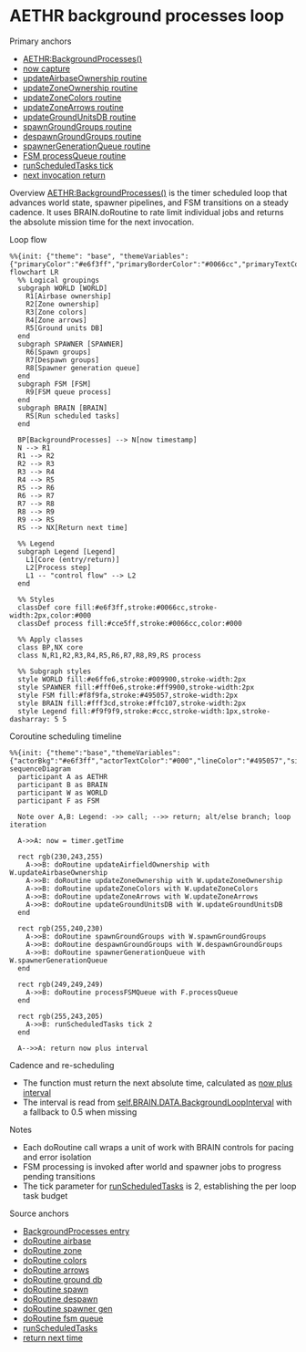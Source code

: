 # AETHR background processes loop

Primary anchors
- [AETHR:BackgroundProcesses()](../../dev/AETHR.lua:267)
- [now capture](../../dev/AETHR.lua:269)
- [updateAirbaseOwnership routine](../../dev/AETHR.lua:275)
- [updateZoneOwnership routine](../../dev/AETHR.lua:281)
- [updateZoneColors routine](../../dev/AETHR.lua:287)
- [updateZoneArrows routine](../../dev/AETHR.lua:293)
- [updateGroundUnitsDB routine](../../dev/AETHR.lua:299)
- [spawnGroundGroups routine](../../dev/AETHR.lua:305)
- [despawnGroundGroups routine](../../dev/AETHR.lua:311)
- [spawnerGenerationQueue routine](../../dev/AETHR.lua:317)
- [FSM processQueue routine](../../dev/AETHR.lua:323)
- [runScheduledTasks tick](../../dev/AETHR.lua:327)
- [next invocation return](../../dev/AETHR.lua:328)

Overview
[AETHR:BackgroundProcesses()](../../dev/AETHR.lua:267) is the timer scheduled loop that advances world state, spawner pipelines, and FSM transitions on a steady cadence. It uses BRAIN.doRoutine to rate limit individual jobs and returns the absolute mission time for the next invocation.

Loop flow

```mermaid
%%{init: {"theme": "base", "themeVariables": {"primaryColor":"#e6f3ff","primaryBorderColor":"#0066cc","primaryTextColor":"#000","lineColor":"#495057","textColor":"#000","fontSize":"14px"}}}%%
flowchart LR
  %% Logical groupings
  subgraph WORLD [WORLD]
    R1[Airbase ownership]
    R2[Zone ownership]
    R3[Zone colors]
    R4[Zone arrows]
    R5[Ground units DB]
  end
  subgraph SPAWNER [SPAWNER]
    R6[Spawn groups]
    R7[Despawn groups]
    R8[Spawner generation queue]
  end
  subgraph FSM [FSM]
    R9[FSM queue process]
  end
  subgraph BRAIN [BRAIN]
    RS[Run scheduled tasks]
  end

  BP[BackgroundProcesses] --> N[now timestamp]
  N --> R1
  R1 --> R2
  R2 --> R3
  R3 --> R4
  R4 --> R5
  R5 --> R6
  R6 --> R7
  R7 --> R8
  R8 --> R9
  R9 --> RS
  RS --> NX[Return next time]

  %% Legend
  subgraph Legend [Legend]
    L1[Core (entry/return)]
    L2[Process step]
    L1 -- "control flow" --> L2
  end

  %% Styles
  classDef core fill:#e6f3ff,stroke:#0066cc,stroke-width:2px,color:#000
  classDef process fill:#cce5ff,stroke:#0066cc,color:#000

  %% Apply classes
  class BP,NX core
  class N,R1,R2,R3,R4,R5,R6,R7,R8,R9,RS process

  %% Subgraph styles
  style WORLD fill:#e6ffe6,stroke:#009900,stroke-width:2px
  style SPAWNER fill:#fff0e6,stroke:#ff9900,stroke-width:2px
  style FSM fill:#f8f9fa,stroke:#495057,stroke-width:2px
  style BRAIN fill:#fff3cd,stroke:#ffc107,stroke-width:2px
  style Legend fill:#f9f9f9,stroke:#ccc,stroke-width:1px,stroke-dasharray: 5 5
```

Coroutine scheduling timeline

```mermaid
%%{init: {"theme":"base","themeVariables":{"actorBkg":"#e6f3ff","actorTextColor":"#000","lineColor":"#495057","signalColor":"#0066cc","signalTextColor":"#000","fontSize":"14px"}}}%%
sequenceDiagram
  participant A as AETHR
  participant B as BRAIN
  participant W as WORLD
  participant F as FSM

  Note over A,B: Legend: ->> call; -->> return; alt/else branch; loop iteration

  A->>A: now = timer.getTime

  rect rgb(230,243,255)
    A->>B: doRoutine updateAirfieldOwnership with W.updateAirbaseOwnership
    A->>B: doRoutine updateZoneOwnership with W.updateZoneOwnership
    A->>B: doRoutine updateZoneColors with W.updateZoneColors
    A->>B: doRoutine updateZoneArrows with W.updateZoneArrows
    A->>B: doRoutine updateGroundUnitsDB with W.updateGroundUnitsDB
  end

  rect rgb(255,240,230)
    A->>B: doRoutine spawnGroundGroups with W.spawnGroundGroups
    A->>B: doRoutine despawnGroundGroups with W.despawnGroundGroups
    A->>B: doRoutine spawnerGenerationQueue with W.spawnerGenerationQueue
  end

  rect rgb(249,249,249)
    A->>B: doRoutine processFSMQueue with F.processQueue
  end

  rect rgb(255,243,205)
    A->>B: runScheduledTasks tick 2
  end

  A-->>A: return now plus interval
```

Cadence and re-scheduling
- The function must return the next absolute time, calculated as [now plus interval](../../dev/AETHR.lua:328)
- The interval is read from [self.BRAIN.DATA.BackgroundLoopInterval](../../dev/AETHR.lua:328) with a fallback to 0.5 when missing

Notes
- Each doRoutine call wraps a unit of work with BRAIN controls for pacing and error isolation
- FSM processing is invoked after world and spawner jobs to progress pending transitions
- The tick parameter for [runScheduledTasks](../../dev/AETHR.lua:327) is 2, establishing the per loop task budget

Source anchors
- [BackgroundProcesses entry](../../dev/AETHR.lua:267)
- [doRoutine airbase](../../dev/AETHR.lua:275)
- [doRoutine zone](../../dev/AETHR.lua:281)
- [doRoutine colors](../../dev/AETHR.lua:287)
- [doRoutine arrows](../../dev/AETHR.lua:293)
- [doRoutine ground db](../../dev/AETHR.lua:299)
- [doRoutine spawn](../../dev/AETHR.lua:305)
- [doRoutine despawn](../../dev/AETHR.lua:311)
- [doRoutine spawner gen](../../dev/AETHR.lua:317)
- [doRoutine fsm queue](../../dev/AETHR.lua:323)
- [runScheduledTasks](../../dev/AETHR.lua:327)
- [return next time](../../dev/AETHR.lua:328)